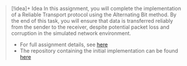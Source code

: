 > [!idea]+ Idea
> In this assignment, you will complete the implementation of a Reliable Transport protocol using the Alternating Bit method. By the end of this task, you will ensure that data is transferred reliably from the sender to the receiver, despite potential packet loss and corruption in the simulated network environment.
>
> - For full assignment details, see [here](https://myuni.adelaide.edu.au/courses/95212/assignments/385314)
> - The repository containing the initial implementation can be found [here](https://github.com/santiagosayshey/CNA-S1-2024/tree/assignment2)


